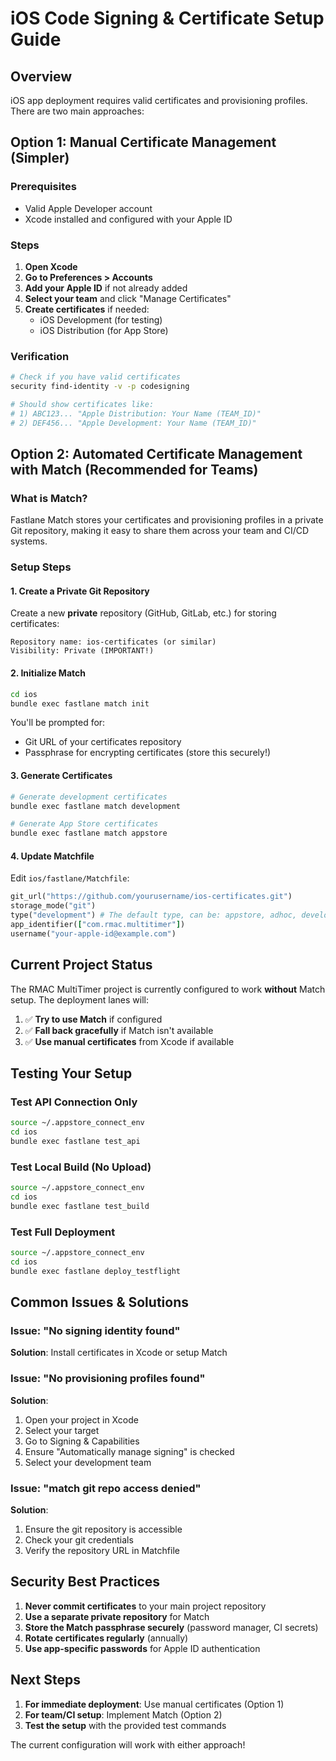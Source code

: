 # iOS Code Signing & Certificate Setup Guide

## Overview

iOS app deployment requires valid certificates and provisioning profiles. There are two main approaches:

## Option 1: Manual Certificate Management (Simpler)

### Prerequisites
- Valid Apple Developer account
- Xcode installed and configured with your Apple ID

### Steps
1. **Open Xcode**
2. **Go to Preferences > Accounts**
3. **Add your Apple ID** if not already added
4. **Select your team** and click "Manage Certificates"
5. **Create certificates** if needed:
   - iOS Development (for testing)
   - iOS Distribution (for App Store)

### Verification
```bash
# Check if you have valid certificates
security find-identity -v -p codesigning

# Should show certificates like:
# 1) ABC123... "Apple Distribution: Your Name (TEAM_ID)"
# 2) DEF456... "Apple Development: Your Name (TEAM_ID)"
```

## Option 2: Automated Certificate Management with Match (Recommended for Teams)

### What is Match?
Fastlane Match stores your certificates and provisioning profiles in a private Git repository, making it easy to share them across your team and CI/CD systems.

### Setup Steps

#### 1. Create a Private Git Repository
Create a new **private** repository (GitHub, GitLab, etc.) for storing certificates:
```
Repository name: ios-certificates (or similar)
Visibility: Private (IMPORTANT!)
```

#### 2. Initialize Match
```bash
cd ios
bundle exec fastlane match init
```

You'll be prompted for:
- Git URL of your certificates repository
- Passphrase for encrypting certificates (store this securely!)

#### 3. Generate Certificates
```bash
# Generate development certificates
bundle exec fastlane match development

# Generate App Store certificates
bundle exec fastlane match appstore
```

#### 4. Update Matchfile
Edit `ios/fastlane/Matchfile`:
```ruby
git_url("https://github.com/yourusername/ios-certificates.git")
storage_mode("git")
type("development") # The default type, can be: appstore, adhoc, development, enterprise
app_identifier(["com.rmac.multitimer"])
username("your-apple-id@example.com")
```

## Current Project Status

The RMAC MultiTimer project is currently configured to work **without** Match setup. The deployment lanes will:

1. ✅ **Try to use Match** if configured
2. ✅ **Fall back gracefully** if Match isn't available
3. ✅ **Use manual certificates** from Xcode if available

## Testing Your Setup

### Test API Connection Only
```bash
source ~/.appstore_connect_env
cd ios
bundle exec fastlane test_api
```

### Test Local Build (No Upload)
```bash
source ~/.appstore_connect_env
cd ios
bundle exec fastlane test_build
```

### Test Full Deployment
```bash
source ~/.appstore_connect_env
cd ios
bundle exec fastlane deploy_testflight
```

## Common Issues & Solutions

### Issue: "No signing identity found"
**Solution**: Install certificates in Xcode or setup Match

### Issue: "No provisioning profiles found"
**Solution**: 
1. Open your project in Xcode
2. Select your target
3. Go to Signing & Capabilities
4. Ensure "Automatically manage signing" is checked
5. Select your development team

### Issue: "match git repo access denied"
**Solution**: 
1. Ensure the git repository is accessible
2. Check your git credentials
3. Verify the repository URL in Matchfile

## Security Best Practices

1. **Never commit certificates** to your main project repository
2. **Use a separate private repository** for Match
3. **Store the Match passphrase securely** (password manager, CI secrets)
4. **Rotate certificates regularly** (annually)
5. **Use app-specific passwords** for Apple ID authentication

## Next Steps

1. **For immediate deployment**: Use manual certificates (Option 1)
2. **For team/CI setup**: Implement Match (Option 2)
3. **Test the setup** with the provided test commands

The current configuration will work with either approach!
